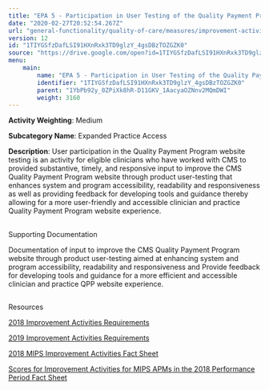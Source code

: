 ```yaml
---
title: "EPA 5 - Participation in User Testing of the Quality Payment Program Website (https://qpp.cms.gov/)"
date: "2020-02-27T20:52:54.267Z"
url: "general-functionality/quality-of-care/measures/improvement-activities-measures/2018-improvement-activities/epa-5-participation-in-user-testing-of-the-quality-payment-program-website-https-qpp.cms.gov.html"
version: 12
id: "1TIYGSfzDafLSI91HXnRxk3TD9glzY_4gsDBzTOZGZK0"
source: "https://drive.google.com/open?id=1TIYGSfzDafLSI91HXnRxk3TD9glzY_4gsDBzTOZGZK0"
menu:
    main:
        name: "EPA 5 - Participation in User Testing of the Quality Payment Program Website (https://qpp.cms.gov/)"
        identifier: "1TIYGSfzDafLSI91HXnRxk3TD9glzY_4gsDBzTOZGZK0"
        parent: "1YbPb92y_0ZPiXk8hR-D11GKV_1AacyaOZNnv2MQmDWI"
        weight: 3160
---
```









**Activity Weighting**: Medium

**Subcategory Name**: Expanded Practice Access

**Description**: User participation in the Quality Payment Program website testing is an activity for eligible clinicians who have worked with CMS to provided substantive, timely, and responsive input to improve the CMS Quality Payment Program website through product user-testing that enhances system and program accessibility, readability and responsiveness as well as providing feedback for developing tools and guidance thereby allowing for a more user-friendly and accessible clinician and practice Quality Payment Program website experience.







## 

Supporting Documentation

Documentation of input to improve the CMS Quality Payment Program website through product user-testing aimed at enhancing system and program accessibility, readability and responsiveness and Provide feedback for developing tools and guidance for a more efficient and accessible clinician and practice QPP website experience.







## 

Resources

[2018 Improvement Activities Requirements](https://qpp.cms.gov/mips/improvement-activities?py=2018)

[2019 Improvement Activities Requirements](https://qpp.cms.gov/mips/improvement-activities?py=2019)

[2018 MIPS Improvement Activities Fact Sheet](https://qpp.cms.gov/resource/2018%20MIPS%20Improvement%20Activities%20Fact%20Sheet)

[Scores for Improvement Activities for MIPS APMs in the 2018 Performance Period Fact Sheet](https://qpp.cms.gov/resource/2018%20MIPS%20APMs%20improvement%20Activities%20scores%20fact%20sheet)

